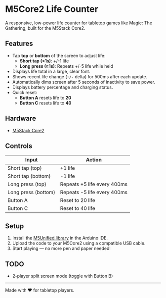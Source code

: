 # M5Core2 Life Counter

A responsive, low-power life counter for tabletop games like Magic: The Gathering, built for the M5Stack Core2.

## Features

- Tap **top** or **bottom** of the screen to adjust life:
  - **Short tap (<1s)**: +/-1 life
  - **Long press (≥1s)**: Repeats +/-5 life while held
- Displays life total in a large, clear font.
- Shows recent life change (`+/-` delta) for 500ms after each update.
- Automatically dims screen after 5 seconds of inactivity to save power.
- Displays battery percentage and charging status.
- Quick reset:
  - **Button A** resets life to **20**
  - **Button C** resets life to **40**

## Hardware

- [M5Stack Core2](https://docs.m5stack.com/en/core/core2)

## Controls

| Input              | Action                              |
|-------------------|-------------------------------------|
| Short tap (top)    | +1 life                             |
| Short tap (bottom) | -1 life                             |
| Long press (top)   | Repeats +5 life every 400ms         |
| Long press (bottom)| Repeats -5 life every 400ms         |
| Button A           | Reset to 20 life                    |
| Button C           | Reset to 40 life                    |

## Setup

1. Install the [M5Unified library](https://github.com/m5stack/M5Unified) in the Arduino IDE.
2. Upload the code to your M5Core2 using a compatible USB cable.
3. Start playing — no more pen and paper needed!

## TODO

- 2-player split screen mode (toggle with Button B)

---

Made with ❤️ for tabletop players.
